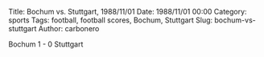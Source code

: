 Title: Bochum vs. Stuttgart, 1988/11/01
Date: 1988/11/01 00:00
Category: sports
Tags: football, football scores, Bochum, Stuttgart
Slug: bochum-vs-stuttgart
Author: carbonero


Bochum 1 - 0 Stuttgart
